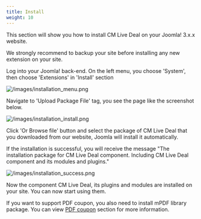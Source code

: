 ```yaml
---
title: Install
weight: 10
---
```

This section will show you how to install CM Live Deal on your Joomla! 3.x.x website.

We strongly recommend to backup your site before installing any new extension on your site.

Log into your Joomla! back-end. On the left menu, you choose 'System', then choose 'Extensions' in 'Install' section

![/images/installation_menu.png](/images/installation_menu.png)

Navigate to 'Upload Package File' tag, you see the page like the screenshot below.

![/images/installation_install.png](/images/installation_install.png)

Click 'Or Browse file' button and select the package of CM Live Deal that you downloaded from our website, Joomla will install it automatically.

If the installation is successful, you will receive the message "The installation package for CM Live Deal component. Including CM Live Deal component and its modules and plugins."

![/images/installation_success.png](/images/installation_success.png)

Now the component CM Live Deal, its plugins and modules are installed on your site. You can now start using them.

If you want to support PDF coupon, you also need to install mPDF library package. You can view [PDF coupon](pdfcoupon.html#ref-pdfcoupon) section for more information.
